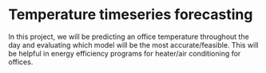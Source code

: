 # Temperature timeseries forecasting

In this project, we will be predicting an office temperature throughout the day and evaluating which model will be the most accurate/feasible. This will be helpful in energy efficiency programs for heater/air conditioning for offices.
